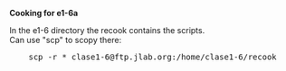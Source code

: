 <b>Cooking for e1-6a</b>

In the e1-6 directory the recook contains the scripts. <br/>
Can use "scp" to scopy there:<br/>

<pre>
	scp -r * clase1-6@ftp.jlab.org:/home/clase1-6/recook
</pre>

